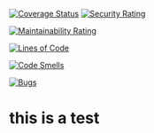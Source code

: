[![Coverage Status](https://coveralls.io/repos/github/MSPR-CICD/tests_ci_cd/badge.svg?branch=develop)](https://coveralls.io/github/MSPR-CICD/tests_ci_cd?branch=develop)
[![Security Rating](https://sonarcloud.io/api/project_badges/measure?project=MSPR-CICD_tests_ci_cd&metric=security_rating)](https://sonarcloud.io/dashboard?id=MSPR-CICD_tests_ci_cd)

[![Maintainability Rating](https://sonarcloud.io/api/project_badges/measure?project=MSPR-CICD_tests_ci_cd&metric=sqale_rating)](https://sonarcloud.io/dashboard?id=MSPR-CICD_tests_ci_cd)

[![Lines of Code](https://sonarcloud.io/api/project_badges/measure?project=MSPR-CICD_tests_ci_cd&metric=ncloc)](https://sonarcloud.io/dashboard?id=MSPR-CICD_tests_ci_cd)

[![Code Smells](https://sonarcloud.io/api/project_badges/measure?project=MSPR-CICD_tests_ci_cd&metric=code_smells)](https://sonarcloud.io/dashboard?id=MSPR-CICD_tests_ci_cd)

[![Bugs](https://sonarcloud.io/api/project_badges/measure?project=MSPR-CICD_tests_ci_cd&metric=bugs)](https://sonarcloud.io/dashboard?id=MSPR-CICD_tests_ci_cd)

# this is a test
